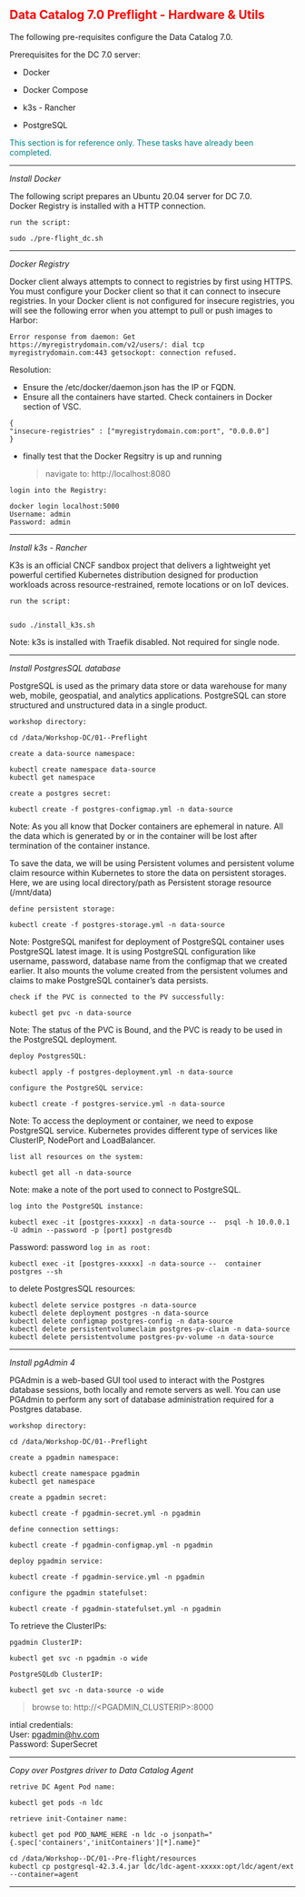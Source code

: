 ## <font color='red'>Data Catalog 7.0 Preflight - Hardware & Utils</font>  

The following pre-requisites configure the Data Catalog 7.0.

Prerequisites for the DC 7.0 server:
* Docker
* Docker Compose 

* k3s - Rancher
* PostgreSQL

<font color='teal'>This section is for reference only. These tasks have already been completed.</font>

---

<em>Install Docker</em>

The following script prepares an Ubuntu 20.04 server for DC 7.0.  
Docker Registry is installed with a HTTP connection.

``run the script:``
```
sudo ./pre-flight_dc.sh
```

--- 

<em>Docker Registry</em>

Docker client always attempts to connect to registries by first using HTTPS. You must configure your Docker client so that it can connect to insecure registries. In your Docker client is not configured for insecure registries, you will see the following error when you attempt to pull or push images to Harbor:  

```Error response from daemon: Get https://myregistrydomain.com/v2/users/: dial tcp myregistrydomain.com:443 getsockopt: connection refused.```

Resolution: 
* Ensure the /etc/docker/daemon.json has the IP or FQDN. 
* Ensure all the containers have started. Check containers in Docker section of VSC.

```
{
"insecure-registries" : ["myregistrydomain.com:port", "0.0.0.0"]
}
```

* finally test that the Docker Regsitry is up and running

  > navigate to: http://localhost:8080

``login into the Registry:``
```
docker login localhost:5000
Username: admin
Password: admin   
```

---

<em>Install k3s - Rancher</em> 

K3s is an official CNCF sandbox project that delivers a lightweight yet powerful certified Kubernetes distribution designed for production workloads across resource-restrained, remote locations or on IoT devices.

``run the script:``
```

sudo ./install_k3s.sh
```
Note: k3s is installed with Traefik disabled. Not required for single node.

---

<em>Install PostgresSQL database</em>

PostgreSQL is used as the primary data store or data warehouse for many web, mobile, geospatial, and analytics applications. PostgreSQL can store structured and unstructured data in a single product.

``workshop directory:``
```
cd /data/Workshop-DC/01--Preflight
```

``create a data-source namespace:``
```
kubectl create namespace data-source
kubectl get namespace
```

``create a postgres secret:``
```
kubectl create -f postgres-configmap.yml -n data-source
``` 
Note: As you all know that Docker containers are ephemeral in nature. All the data which is generated by or in the container will be lost after termination of the container instance.

To save the data, we will be using Persistent volumes and persistent volume claim resource within Kubernetes to store the data on persistent storages.
Here, we are using local directory/path as Persistent storage resource (/mnt/data)

``define persistent storage:``
```
kubectl create -f postgres-storage.yml -n data-source
```
Note: PostgreSQL manifest for deployment of PostgreSQL container uses PostgreSQL latest image. It is using PostgreSQL configuration like username, password, database name from the configmap that we created earlier. It also mounts the volume created from the persistent volumes and claims to make PostgreSQL container’s data persists.

``check if the PVC is connected to the PV successfully:``
```
kubectl get pvc -n data-source
```
Note: The status of the PVC is Bound, and the PVC is ready to be used in the PostgreSQL deployment.

``deploy PostgresSQL:``
```
kubectl apply -f postgres-deployment.yml -n data-source
```

``configure the PostgreSQL service:``
```
kubectl create -f postgres-service.yml -n data-source
```
Note: To access the deployment or container, we need to expose PostgreSQL service. Kubernetes provides different type of services like ClusterIP, NodePort and LoadBalancer.

``list all resources on the system:``
```
kubectl get all -n data-source
```
Note: make a note of the port used to connect to PostgreSQL.

``log into the PostgreSQL instance:``
```
kubectl exec -it [postgres-xxxxx] -n data-source --  psql -h 10.0.0.1 -U admin --password -p [port] postgresdb
```
Password: password
``log in as root:``
```
kubectl exec -it [postgres-xxxxx] -n data-source --  container postgres --sh
```

to delete PostgresSQL resources:
```
kubectl delete service postgres -n data-source
kubectl delete deployment postgres -n data-source
kubectl delete configmap postgres-config -n data-source
kubectl delete persistentvolumeclaim postgres-pv-claim -n data-source
kubectl delete persistentvolume postgres-pv-volume -n data-source
```

---

<em>Install pgAdmin 4</em>

PGAdmin is a web-based GUI tool used to interact with the Postgres database sessions, both locally and remote servers as well. You can use PGAdmin to perform any sort of database administration required for a Postgres database.

``workshop directory:``
```
cd /data/Workshop-DC/01--Preflight
```

``create a pgadmin namespace:``
```
kubectl create namespace pgadmin
kubectl get namespace
```

``create a pgadmin secret:``
```
kubectl create -f pgadmin-secret.yml -n pgadmin
```
``define connection settings:``
```
kubectl create -f pgadmin-configmap.yml -n pgadmin
```
``deploy pgadmin service:``
```
kubectl create -f pgadmin-service.yml -n pgadmin
```
``configure the pgadmin statefulset:``
```
kubectl create -f pgadmin-statefulset.yml -n pgadmin
```

To retrieve the ClusterIPs:

``pgadmin ClusterIP:``
```
kubectl get svc -n pgadmin -o wide
```
``PostgreSQLdb ClusterIP:``
```
kubectl get svc -n data-source -o wide
```

  > browse to: http://<PGADMIN_CLUSTERIP>:8000

intial credentials:    
User: pgadmin@hv.com    
Password: SuperSecret

---

<em>Copy over Postgres driver to Data Catalog Agent</em>

``retrive DC Agent Pod name:``
```
kubectl get pods -n ldc
```

``retrieve init-Container name:``
```
kubectl get pod POD_NAME_HERE -n ldc -o jsonpath="{.spec['containers','initContainers'][*].name}"
```

```
cd /data/Workshop--DC/01--Pre-flight/resources
kubectl cp postgresql-42.3.4.jar ldc/ldc-agent-xxxxx:opt/ldc/agent/ext --container=agent
```

---